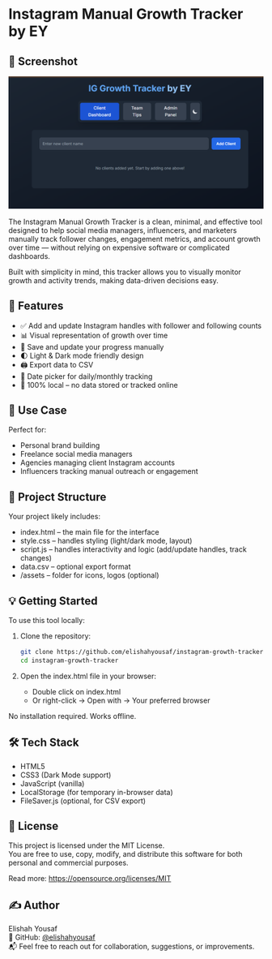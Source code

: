 
# Instagram Manual Growth Tracker by EY

## 📸 Screenshot

![App Preview](Screenshot.png)

The Instagram Manual Growth Tracker is a clean, minimal, and effective tool designed to help social media managers, influencers, and marketers manually track follower changes, engagement metrics, and account growth over time — without relying on expensive software or complicated dashboards.

Built with simplicity in mind, this tracker allows you to visually monitor growth and activity trends, making data-driven decisions easy.

## 🚀 Features

- ✅ Add and update Instagram handles with follower and following counts
- 📊 Visual representation of growth over time
- 💾 Save and update your progress manually
- 🌓 Light & Dark mode friendly design
- 🖨️ Export data to CSV
- 📅 Date picker for daily/monthly tracking
- 🔐 100% local – no data stored or tracked online

## 📸 Use Case

Perfect for:

- Personal brand building
- Freelance social media managers
- Agencies managing client Instagram accounts
- Influencers tracking manual outreach or engagement

## 📁 Project Structure

Your project likely includes:

- index.html – the main file for the interface
- style.css – handles styling (light/dark mode, layout)
- script.js – handles interactivity and logic (add/update handles, track changes)
- data.csv – optional export format
- /assets – folder for icons, logos (optional)

## 💡 Getting Started

To use this tool locally:

1. Clone the repository:

   ```bash
   git clone https://github.com/elishahyousaf/instagram-growth-tracker.git
   cd instagram-growth-tracker
   ```

2. Open the index.html file in your browser:

   - Double click on index.html
   - Or right-click → Open with → Your preferred browser

No installation required. Works offline.

## 🛠️ Tech Stack

- HTML5
- CSS3 (Dark Mode support)
- JavaScript (vanilla)
- LocalStorage (for temporary in-browser data)
- FileSaver.js (optional, for CSV export)

## 📃 License

This project is licensed under the MIT License.  
You are free to use, copy, modify, and distribute this software for both personal and commercial purposes.

Read more: https://opensource.org/licenses/MIT

## ✍️ Author

Elishah Yousaf  
🔗 GitHub: [@elishahyousaf](https://github.com/elishahyousaf)  
📬 Feel free to reach out for collaboration, suggestions, or improvements.
